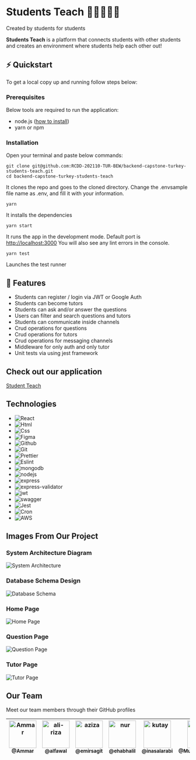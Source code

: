 # Students Teach 👩‍🎓👨🏿‍🎓
<p float="right">Created by students for students</p>
<p>
  <b>Students Teach</b> is a platform that connects students with other students and creates an environment where students help each other out!
</p>

## ⚡️ Quickstart

To get a local copy up and running follow steps below:

### Prerequisites
Below tools are required to run the application:
* node.js ([how to install](https://nodejs.org/en/download/))
* yarn or npm

### Installation
Open your terminal and paste below commands:

```shell
git clone git@github.com:RCDD-202110-TUR-BEW/backend-capstone-turkey-students-teach.git
cd backend-capstone-turkey-students-teach
```
It clones the repo and goes to the cloned directory.
Change the .envsample file name as .env, and fill it with your information. 
```shell
yarn
```
It installs the dependencies
```shell
yarn start
```
It runs the app in the development mode.
Default port is [http://localhost:3000](http://localhost:3000) 
You will also see any lint errors in the console.
```shell
yarn test
```
Launches the test runner

## 🎯 Features

- Students can register / login via JWT or Google Auth
- Students can become tutors 
- Students can ask and/or answer the questions
- Users can filter and search questions and tutors
- Students can communicate inside channels
- Crud operations for questions
- Crud operations for tutors
- Crud operations for messaging channels
- Middleware for only auth and only tutor
- Unit tests via using jest framework

## Check out our application
[Student Teach](http://localhost:3000)

## Technologies

- ![React](https://img.shields.io/badge/react-61DAFB?style=flat&logo=react&logoColor=white)
- ![Html](https://img.shields.io/badge/html-E34F26?style=flat&logo=html5&logoColor=white)
- ![Css](https://img.shields.io/badge/CSS3-1572B6?style=flat&logo=css3&logoColor=white)
- ![Figma](https://img.shields.io/badge/Figma-F24E1E?style=flat&logo=figma&logoColor=white)
- ![Github](https://img.shields.io/badge/github-181717?style=flat&logo=github&logoColor=white)
- ![Git](https://img.shields.io/badge/Git-F05032?style=flat&logo=git&logoColor=white)
- ![Prettier](https://img.shields.io/badge/Prettier-F7B93E?style=flat&logo=Prettier&logoColor=white)
- ![Eslint](https://img.shields.io/badge/eslint-4B32C3?style=flat&logo=eslint&logoColor=white)
- ![mongodb](https://img.shields.io/badge/mongodb-47A248?style=flat&logo=mongodb&logoColor=white)
- ![nodejs](https://img.shields.io/badge/node_js-339933?style=flat&logo=node.js&logoColor=white)
- ![express](https://img.shields.io/badge/express-000000?style=flat&logo=express&logoColor=white)
- ![express-validator](https://img.shields.io/badge/express_validator-7457c2?style=flat)
- ![jwt](https://img.shields.io/badge/jwt-000000?style=flat&logo=json-web-tokens&logoColor=white)
- ![swagger](https://img.shields.io/badge/swagger-85EA2D?style=flat&logo=swagger&logoColor=white)
- ![Jest](https://img.shields.io/badge/jest-C21325?style=flat&logo=jest&logoColor=white)
- ![Cron](https://img.shields.io/badge/node_cron-185717?style=flat)
- ![AWS](https://img.shields.io/badge/Amazon_AWS-232F3E?style=flate&logo=Amazon-AWS&logoColor=white)


## Images From Our Project

### System Architecture Diagram
![System Architecture ](https://github.com/RCDD-202110-TUR-BEW/backend-capstone-turkey-students-teach)

### Database Schema Design
![Database Schema](https://github.com/RCDD-202110-TUR-BEW/backend-capstone-turkey-students-teach)

### Home Page
![Home Page](https://github.com/RCDD-202110-TUR-BEW/backend-capstone-turkey-students-teach)

### Question Page
![Question Page](https://github.com/RCDD-202110-TUR-BEW/backend-capstone-turkey-students-teach)

### Tutor Page
![Tutor Page](https://github.com/RCDD-202110-TUR-BEW/backend-capstone-turkey-students-teach)

## Our Team

Meet our team members through their GitHub profiles

| [<img alt="Ammar" src="https://avatars.githubusercontent.com/u/35445761?v=4?size=75" width="75"><br><sub>@Ammar</sub>](https://github.com/Ammar-64) | [<img alt="ali-riza" src="https://avatars.githubusercontent.com/u/61620817?v=4?size=75" width="75"><br><sub>@alfawal</sub>](https://github.com/alfawal) | [<img alt="aziza" src="https://avatars.githubusercontent.com/u/37173514?v=4?v=4?size=75" width="75"><br><sub>@emirsagit</sub>](https://github.com/emirsagit) | [<img alt="nur" src="https://avatars.githubusercontent.com/u/86510849?v=4?size=75" width="75"><br><sub>@ehabhalil</sub>](https://github.com/ehabhalil) | [<img alt="kutay" src="https://avatars.githubusercontent.com/u/88327053?v=4?size=75" width="75"><br><sub>@inasalarabi</sub>](https://github.com/inasalarabi) | [<img alt="moulham" src="https://avatars.githubusercontent.com/u/53450544?v=4?size=75" width="75"><br><sub>@Muhammeday99</sub>](https://github.com/Muhammeday99) |
|--- |--- |--- |--- |--- |--- |
